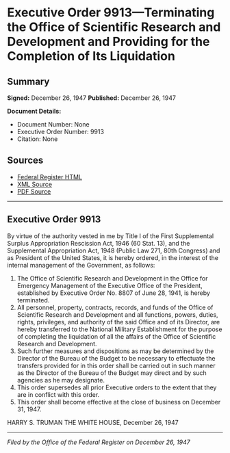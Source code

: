 # Executive Order 9913—Terminating the Office of Scientific Research and Development and Providing for the Completion of Its Liquidation

## Summary

**Signed:** December 26, 1947
**Published:** December 26, 1947

**Document Details:**
- Document Number: None
- Executive Order Number: 9913
- Citation: None

## Sources
- [Federal Register HTML](https://www.presidency.ucsb.edu/documents/executive-order-9913-terminating-the-office-scientific-research-and-development-and)
- [XML Source](None)
- [PDF Source](None)

---

## Executive Order 9913

By virtue of the authority vested in me by Title I of the First Supplemental Surplus Appropriation Rescission Act, 1946 (60 Stat. 13), and the Supplemental Appropriation Act, 1948 (Public Law 271, 80th Congress) and as President of the United States, it is hereby ordered, in the interest of the internal management of the Government, as follows:
1. The Office of Scientific Research and Development in the Office for Emergency Management of the Executive Office of the President, established by Executive Order No. 8807 of June 28, 1941, is hereby terminated.
2. All personnel, property, contracts, records, and funds of the Office of Scientific Research and Development and all functions, powers, duties, rights, privileges, and authority of the said Office and of its Director, are hereby transferred to the National Military Establishment for the purpose of completing the liquidation of all the affairs of the Office of Scientific Research and Development.
3. Such further measures and dispositions as may be determined by the Director of the Bureau of the Budget to be necessary to effectuate the transfers provided for in this order shall be carried out in such manner as the Director of the Bureau of the Budget may direct and by such agencies as he may designate.
4. This order supersedes all prior Executive orders to the extent that they are in conflict with this order.
5. This order shall become effective at the close of business on December 31, 1947.

HARRY S. TRUMAN
THE WHITE HOUSE,
December 26, 1947

---

*Filed by the Office of the Federal Register on December 26, 1947*
